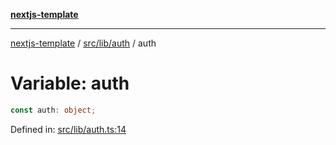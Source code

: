 [**nextjs-template**](../../../../README.md)

---

[nextjs-template](../../../../README.md) / [src/lib/auth](../README.md) / auth

# Variable: auth

```ts
const auth: object;
```

Defined in: [src/lib/auth.ts:14](https://github.com/Its-Satyajit/nextjs-template/blob/main/src/lib/auth.ts#L14)
